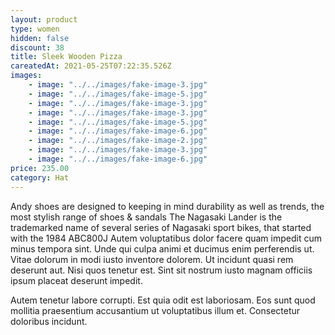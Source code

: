 ```yaml
---
layout: product
type: women
hidden: false
discount: 38
title: Sleek Wooden Pizza
careatedAt: 2021-05-25T07:22:35.526Z
images:
    - image: "../../images/fake-image-3.jpg"
    - image: "../../images/fake-image-5.jpg"
    - image: "../../images/fake-image-3.jpg"
    - image: "../../images/fake-image-3.jpg"
    - image: "../../images/fake-image-5.jpg"
    - image: "../../images/fake-image-6.jpg"
    - image: "../../images/fake-image-2.jpg"
    - image: "../../images/fake-image-3.jpg"
    - image: "../../images/fake-image-6.jpg"
price: 235.00
category: Hat
---
```

Andy shoes are designed to keeping in mind durability as well as trends, the most stylish range of shoes & sandals
The Nagasaki Lander is the trademarked name of several series of Nagasaki sport bikes, that started with the 1984 ABC800J
Autem voluptatibus dolor facere quam impedit cum minus tempora sint. Unde qui culpa animi et ducimus enim perferendis ut. Vitae dolorum in modi iusto inventore dolorem. Ut incidunt quasi rem deserunt aut. Nisi quos tenetur est. Sint sit nostrum iusto magnam officiis ipsum placeat deserunt impedit.
 Autem tenetur labore corrupti. Est quia odit est laboriosam. Eos sunt quod mollitia praesentium accusantium ut voluptatibus illum et. Consectetur doloribus incidunt.
